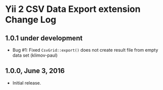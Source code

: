 Yii 2 CSV Data Export extension Change Log
==========================================

1.0.1 under development
-----------------------

- Bug #1: Fixed `CsvGrid::export()` does not create result file from empty data set (klimov-paul)


1.0.0, June 3, 2016
-------------------

- Initial release.
